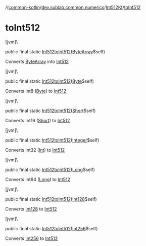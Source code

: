 //[common-kotlin](../../../index.md)/[dev.sublab.common.numerics](../index.md)/[Int512Kt](index.md)/[toInt512](to-int512.md)

# toInt512

[jvm]\

public final static [Int512](../-int512/index.md)[toInt512](to-int512.md)([ByteArray](https://kotlinlang.org/api/latest/jvm/stdlib/kotlin/-byte-array/index.html)$self)

Converts [ByteArray](https://kotlinlang.org/api/latest/jvm/stdlib/kotlin/-byte-array/index.html) into [Int512](../-int512/index.md)

[jvm]\

public final static [Int512](../-int512/index.md)[toInt512](to-int512.md)([Byte](https://docs.oracle.com/javase/8/docs/api/java/lang/Byte.html)$self)

Converts Int8 ([Byte](https://kotlinlang.org/api/latest/jvm/stdlib/kotlin/-byte/index.html)) to [Int512](../-int512/index.md)

[jvm]\

public final static [Int512](../-int512/index.md)[toInt512](to-int512.md)([Short](https://docs.oracle.com/javase/8/docs/api/java/lang/Short.html)$self)

Converts Int16 ([Short](https://kotlinlang.org/api/latest/jvm/stdlib/kotlin/-short/index.html)) to [Int512](../-int512/index.md)

[jvm]\

public final static [Int512](../-int512/index.md)[toInt512](to-int512.md)([Integer](https://docs.oracle.com/javase/8/docs/api/java/lang/Integer.html)$self)

Converts Int32 ([Int](https://kotlinlang.org/api/latest/jvm/stdlib/kotlin/-int/index.html)) to [Int512](../-int512/index.md)

[jvm]\

public final static [Int512](../-int512/index.md)[toInt512](to-int512.md)([Long](https://docs.oracle.com/javase/8/docs/api/java/lang/Long.html)$self)

Converts Int64 ([Long](https://kotlinlang.org/api/latest/jvm/stdlib/kotlin/-long/index.html)) to [Int512](../-int512/index.md)

[jvm]\

public final static [Int512](../-int512/index.md)[toInt512](to-int512.md)([Int128](../-int128/index.md)$self)

Converts [Int128](../-int128/index.md) to [Int512](../-int512/index.md)

[jvm]\

public final static [Int512](../-int512/index.md)[toInt512](to-int512.md)([Int256](../-int256/index.md)$self)

Converts [Int256](../-int256/index.md) to [Int512](../-int512/index.md)
